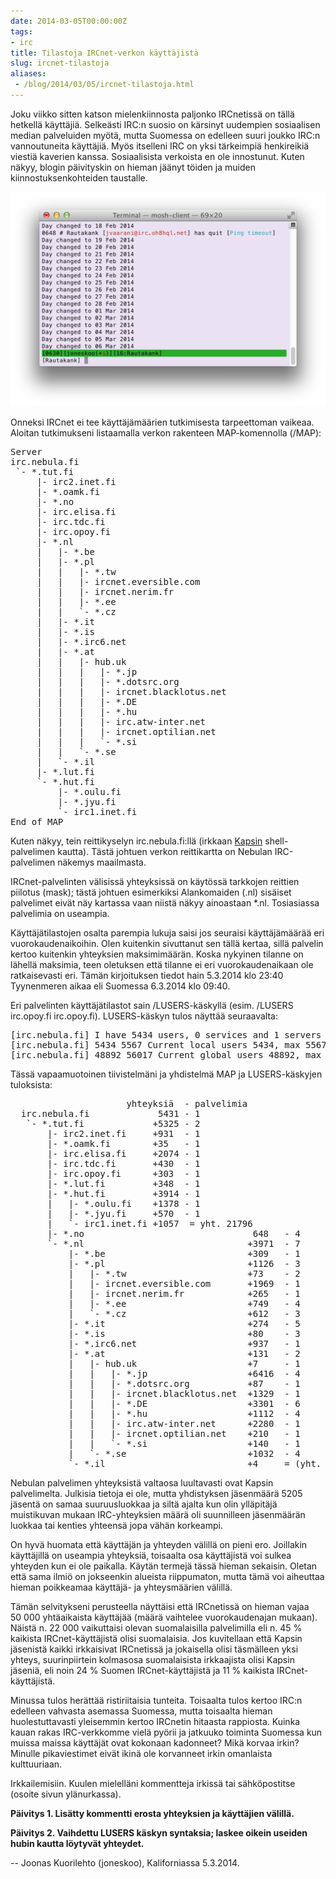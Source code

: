 ```yaml
---
date: 2014-03-05T00:00:00Z
tags:
- irc
title: Tilastoja IRCnet-verkon käyttäjistä
slug: ircnet-tilastoja
aliases:
 - /blog/2014/03/05/ircnet-tilastoja.html
---
```


Joku viikko sitten katson mielenkiinnosta paljonko IRCnetissä on tällä hetkellä
käyttäjiä. Selkeästi IRC:n suosio on kärsinyt uudempien sosiaalisen median
palveluiden myötä, mutta Suomessa on edelleen suuri joukko IRC:n vannoutuneita
käyttäjiä. Myös itselleni IRC on yksi tärkeimpiä henkireikiä viestiä kaverien
kanssa. Sosiaalisista verkoista en ole innostunut. Kuten näkyy, blogin
päivityskin on hieman jäänyt töiden ja muiden kiinnostuksenkohteiden taustalle.

<!--more-->

![Irssi](irssi.png "irssi. Irkissä on hiljaista.")

Onneksi IRCnet ei tee käyttäjämäärien tutkimisesta tarpeettoman vaikeaa.
Aloitan tutkimukseni listaamalla verkon rakenteen MAP-komennolla (/MAP):

<pre>
Server
irc.nebula.fi
 `- *.tut.fi
     |- irc2.inet.fi
     |- *.oamk.fi
     |- *.no
     |- irc.elisa.fi
     |- irc.tdc.fi
     |- irc.opoy.fi
     |- *.nl
     |   |- *.be
     |   |- *.pl
     |   |   |- *.tw
     |   |   |- ircnet.eversible.com
     |   |   |- ircnet.nerim.fr
     |   |   |- *.ee
     |   |   `- *.cz
     |   |- *.it
     |   |- *.is
     |   |- *.irc6.net
     |   |- *.at
     |   |   |- hub.uk
     |   |   |   |- *.jp
     |   |   |   |- *.dotsrc.org
     |   |   |   |- ircnet.blacklotus.net
     |   |   |   |- *.DE
     |   |   |   |- *.hu
     |   |   |   |- irc.atw-inter.net
     |   |   |   |- ircnet.optilian.net
     |   |   |   `- *.si
     |   |   `- *.se
     |   `- *.il
     |- *.lut.fi
     `- *.hut.fi
         |- *.oulu.fi
         |- *.jyu.fi
         `- irc1.inet.fi
End of MAP
</pre>

Kuten näkyy, tein reittikyselyn irc.nebula.fi:llä (irkkaan [Kapsin][kapsi]
shell-palvelimen kautta). Tästä johtuen verkon reittikartta on Nebulan
IRC-palvelimen näkemys maailmasta.

IRCnet-palvelinten välisissä yhteyksissä on käytössä tarkkojen reittien piilotus (mask); tästä johtuen esimerkiksi Alankomaiden (.nl) sisäiset palvelimet eivät näy kartassa vaan niistä näkyy ainoastaan *.nl. Tosiasiassa palvelimia on useampia.

Käyttäjätilastojen osalta parempia lukuja saisi jos seuraisi käyttäjämäärää eri
vuorokaudenaikoihin. Olen kuitenkin sivuttanut sen tällä kertaa, sillä palvelin
kertoo kuitenkin yhteyksien maksimimäärän. Koska nykyinen tilanne on lähellä
maksimia, teen oletuksen että tilanne ei eri vuorokaudenaikaan ole
ratkaisevasti eri. Tämän kirjoituksen tiedot hain 5.3.2014 klo 23:40
Tyynenmeren aikaa eli Suomessa 6.3.2014 klo 09:40.

Eri palvelinten käyttäjätilastot sain /LUSERS-käskyllä (esim. /LUSERS
irc.opoy.fi irc.opoy.fi). LUSERS-käskyn tulos näyttää seuraavalta:

<pre>
[irc.nebula.fi] I have 5434 users, 0 services and 1 servers
[irc.nebula.fi] 5434 5567 Current local users 5434, max 5567
[irc.nebula.fi] 48892 56017 Current global users 48892, max 56017
</pre>

Tässä vapaamuotoinen tiivistelmäni ja yhdistelmä MAP ja LUSERS-käskyjen
tuloksista:

<pre>
                      yhteyksiä  - palvelimia
  irc.nebula.fi             5431 - 1
   `- *.tut.fi             +5325 - 2
       |- irc2.inet.fi     +931  - 1
       |- *.oamk.fi        +35   - 1
       |- irc.elisa.fi     +2074 - 1
       |- irc.tdc.fi       +430  - 1
       |- irc.opoy.fi      +303  - 1
       |- *.lut.fi         +348  - 1
       |- *.hut.fi         +3914 - 1
       |   |- *.oulu.fi    +1378 - 1
       |   |- *.jyu.fi     +570  - 1
       |   `- irc1.inet.fi +1057  = yht. 21796
       |- *.no                                648   - 4
       `- *.nl                               +3971  - 7
           |- *.be                           +309   - 1
           |- *.pl                           +1126  - 3
           |   |- *.tw                       +73    - 2
           |   |- ircnet.eversible.com       +1969  - 1
           |   |- ircnet.nerim.fr            +265   - 1
           |   |- *.ee                       +749   - 4
           |   `- *.cz                       +612   - 3
           |- *.it                           +274   - 5
           |- *.is                           +80    - 3
           |- *.irc6.net                     +937   - 1
           |- *.at                           +131   - 2
           |   |- hub.uk                     +7     - 1
           |   |   |- *.jp                   +6416  - 4
           |   |   |- *.dotsrc.org           +87    - 1
           |   |   |- ircnet.blacklotus.net  +1329  - 1
           |   |   |- *.DE                   +3301  - 6
           |   |   |- *.hu                   +1112  - 4
           |   |   |- irc.atw-inter.net      +2280  - 1
           |   |   |- ircnet.optilian.net    +210   - 1
           |   |   `- *.si                   +140   - 1
           |   `- *.se                       +1032  - 4
           `- *.il                           +4     = (yht. 27062)
</pre>

Nebulan palvelimen yhteyksistä valtaosa luultavasti ovat Kapsin palvelimelta.
Julkisia tietoja ei ole, mutta yhdistyksen jäsenmäärä 5205 jäsentä on samaa
suuruusluokkaa ja siltä ajalta kun olin ylläpitäjä muistikuvan mukaan
IRC-yhteyksien määrä oli suunnilleen jäsenmäärän luokkaa tai kenties yhteensä
jopa vähän korkeampi.

On hyvä huomata että käyttäjän ja yhteyden välillä on pieni ero. Joillakin
käyttäjillä on useampia yhteyksiä, toisaalta osa käyttäjistä voi sulkea
yhteyden kun ei ole paikalla. Käytän termejä tässä hieman sekaisin. Oletan että
sama ilmiö on jokseenkin alueista riippumaton, mutta tämä voi aiheuttaa hieman
poikkeamaa käyttäjä- ja yhteysmäärien välillä.

Tämän selvitykseni perusteella näyttäisi että IRCnetissä on hieman vajaa
50&nbsp;000 yhtäaikaista käyttäjää (määrä vaihtelee vuorokaudenajan mukaan).
Näistä n. 22&nbsp;000 vaikuttaisi olevan suomalaisilla palvelimilla eli n.
45&nbsp;% kaikista IRCnet-käyttäjistä olisi suomalaisia. Jos kuvitellaan että
Kapsin jäsenistä kaikki irkkaisivat IRCnetissä ja jokaisella olisi täsmälleen
yksi yhteys, suurinpiirtein kolmasosa suomalaisista irkkaajista olisi Kapsin
jäseniä, eli noin 24&nbsp;% Suomen IRCnet-käyttäjistä ja 11&nbsp;% kaikista
IRCnet-käyttäjistä.

Minussa tulos herättää ristiriitaisia tunteita. Toisaalta tulos kertoo IRC:n
edelleen vahvasta asemassa Suomessa, mutta toisaalta hieman huolestuttavasti
yleisemmin kertoo IRCnetin hitaasta rappiosta. Kuinka kauan rakas IRC-verkkomme
vielä pyörii ja jatkuuko toiminta Suomessa kun muissa maissa käyttäjät ovat
kokonaan kadonneet? Mikä korvaa irkin? Minulle pikaviestimet eivät ikinä ole
korvanneet irkin omanlaista kulttuuriaan.

Irkkailemisiin. Kuulen mielelläni kommentteja irkissä tai sähköpostitse (osoite sivun ylänurkassa).

**Päivitys 1. Lisätty kommentti erosta yhteyksien ja käyttäjien välillä.**

**Päivitys 2. Vaihdettu LUSERS käskyn syntaksia; laskee oikein useiden hubin
kautta löytyvät yhteydet.**

-- Joonas Kuorilehto (joneskoo), Kaliforniassa 5.3.2014.

[kapsi]: http://www.kapsi.fi/ (Kapsi Internet-käyttäjät ry)
